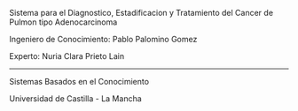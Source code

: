 Sistema para el Diagnostico, Estadificacion y Tratamiento del Cancer de Pulmon tipo Adenocarcinoma

Ingeniero de Conocimiento:   Pablo Palomino Gomez

Experto:  Nuria Clara Prieto Lain
______________________________________________________________
Sistemas Basados en el Conocimiento

Universidad de Castilla - La Mancha
